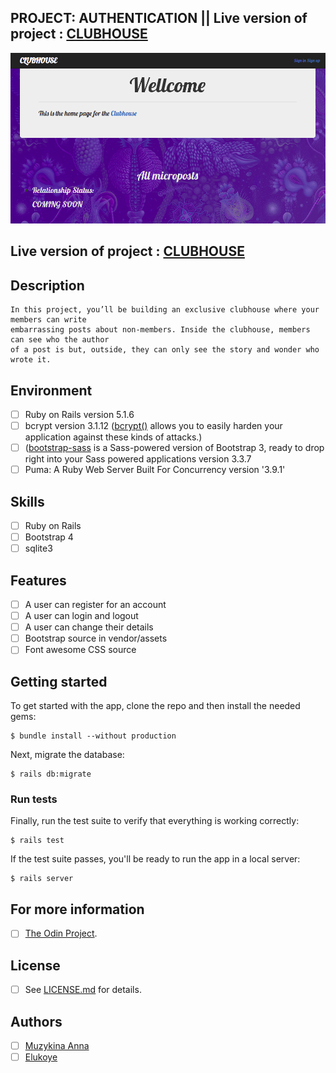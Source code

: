 ## PROJECT: AUTHENTICATION || Live version of project : [CLUBHOUSE](https://evening-sierra-99152.herokuapp.com/)

![ ](https://github.com/Anna-Myzukina/Authentication/blob/create-readme/app/assets/images/club.png)

## Live version of project : [CLUBHOUSE](https://evening-sierra-99152.herokuapp.com/)

## Description

    In this project, you’ll be building an exclusive clubhouse where your members can write 
    embarrassing posts about non-members. Inside the clubhouse, members can see who the author 
    of a post is but, outside, they can only see the story and wonder who wrote it.

## Environment

- [ ] Ruby on Rails version 5.1.6
- [ ] bcrypt version 3.1.12 ([bcrypt()](https://github.com/codahale/bcrypt-ruby) allows you to easily harden your application against these kinds of attacks.)
- [ ] ([bootstrap-sass](https://www.rubydoc.info/gems/bootstrap-sass/3.3.6) is a Sass-powered version of Bootstrap 3, ready to drop right into your Sass powered applications version 3.3.7
- [ ] Puma: A Ruby Web Server Built For Concurrency version '3.9.1'

## Skills 
- [ ] Ruby on Rails
- [ ] Bootstrap 4
- [ ] sqlite3

## Features
- [ ] A user can register for an account
- [ ] A user can login and logout
- [ ] A user can change their details
- [ ] Bootstrap source in vendor/assets
- [ ] Font awesome CSS source

## Getting started

To get started with the app, clone the repo and then install the needed gems:

```
$ bundle install --without production
```

Next, migrate the database:

```
$ rails db:migrate
```

### Run tests

Finally, run the test suite to verify that everything is working correctly:

```
$ rails test
```

If the test suite passes, you'll be ready to run the app in a local server:

```
$ rails server
```

## For more information

- [ ] [The Odin Project](https://www.theodinproject.com/courses/ruby-on-rails/lessons/authentication).

## License

- [ ] See [LICENSE.md](LICENSE.md) for details.

## Authors

- [ ] [Muzykina Anna](https://github.com/Anna-Myzukina)
- [ ] [Elukoye](https://github.com/Elukoye)
